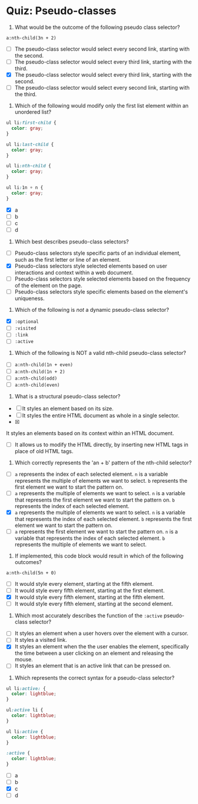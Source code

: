 # Quiz: Pseudo-classes

1. What would be the outcome of the following pseudo class selector?

  `a:nth-child(3n + 2)`

  - [ ] The pseudo-class selector would select every second link, starting with the second.
  - [ ] The pseudo-class selector would select every third link, starting with the third.
  - [x] The pseudo-class selector would select every third link, starting with the second.
  - [ ] The pseudo-class selector would select every second link, starting with the third.

1. Which of the following would modify only the first list element within an unordered list?

  ```css
  ul li:first-child {
    color: gray;
  }
  ```
  ```css
  ul li:last-child {
    color: gray;
  }
  ```
  ```css
  ul li:nth-child {
    color: gray;
  }
  ```
  ```css
  ul li:1n + n {
    color: gray;
  }
  ```
  - [x] a
  - [ ] b
  - [ ] c
  - [ ] d

1. Which best describes pseudo-class selectors?

  - [ ] Pseudo-class selectors style specific parts of an individual element, such as the first letter or line of an element.
  - [x] Pseudo-class selectors style selected elements based on user interactions and context within a web document.
  - [ ] Pseudo-class selectors style selected elements based on the frequency of the element on the page.
  - [ ] Pseudo-class selectors style specific elements based on the element's uniqueness.

1. Which of the following is _not_ a dynamic pseudo-class selector?

  - [x] `:optional`
  - [ ] `:visited`
  - [ ] `:link`
  - [ ] `:active`

1. Which of the following is NOT a valid nth-child pseudo-class selector?

  - [ ] `a:nth-child(1n + even)`
  - [ ] `a:nth-child(1n + 2)`
  - [ ] `a:nth-child(odd)`
  - [ ] `a:nth-child(even)`

1. What is a structural pseudo-class selector?

  - [ ] It styles an element based on its size.
  - [ ] It styles the entire HTML document as whole in a single selector.
  - [x]

  It styles an elements based on its context within an HTML document.
  - [ ] It allows us to modify the HTML directly, by inserting new HTML tags in place of old HTML tags.

1. Which correctly represents the 'an + b' pattern of the nth-child selector?

  - [ ] `a` represents the index of each selected element. `n` is a variable represents the multiple of elements we want to select. `b` represents the first element we want to start the pattern on.
  - [ ] `a` represents the multiple of elements we want to select. `n` is a variable that represents the first element we want to start the pattern on. `b` represents the index of each selected element.
  - [x] `a` represents the multiple of elements we want to select. `n` is a variable that represents the index of each selected element. `b` represents the first element we want to start the pattern on.
  - [ ] `a` represents the first element we want to start the pattern on. `n` is a variable that represents the index of each selected element. `b` represents the multiple of elements we want to select.

1. If implemented, this code block would result in which of the following outcomes?

  `a:nth-child(5n + 0)`

  - [ ] It would style every element, starting at the fifth element.
  - [ ] It would style every fifth element, starting at the first element.
  - [x] It would style every fifth element, starting at the fifth element.
  - [ ] It would style every fifth element, starting at the second element.

1. Which most accurately describes the function of the `:active` pseudo-class selector?

  - [ ] It styles an element when a user hovers over the element with a cursor.
  - [ ] It styles a visited link.
  - [x] It styles an element when the the user enables the element, specifically the time between a user clicking on an element and releasing the mouse.
  - [ ] It styles an element that is an active link that can be pressed on.

1. Which represents the correct syntax for a pseudo-class selector?

  ```css
  ul li:active: {
    color: lightblue;
  }
  ```
  ```css
  ul:active li {
    color: lightblue;
  }
  ```
  ```css
  ul li:active {
    color: lightblue;
  }
  ```
  ```css
  :active {
    color: lightblue;
  }
  ```
  - [ ] a
  - [ ] b
  - [x] c
  - [ ] d
